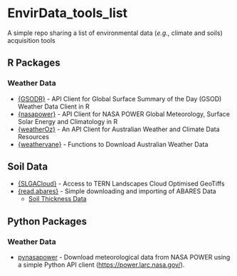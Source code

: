 # EnvirData_tools_list

A simple repo sharing a list of environmental data (*e.g.*, climate and soils) acquisition tools 

## R Packages

### Weather Data

- [{GSODR}](https://docs.ropensci.org/GSODR/) - API Client for Global Surface Summary of the Day (GSOD) Weather Data Client in R
- [{nasapower}](https://docs.ropensci.org/nasapower/) - API Client for NASA POWER Global Meteorology, Surface Solar Energy and Climatology in R
- [{weatherOz}](https://docs.ropensci.org/weatherOz/) - An API Client for Australian Weather and Climate Data Resources
- [{weathervane}](https://biometryhub.github.io/weathervane/) - Functions to Download Australian Weather Data
 
## Soil Data

- [{SLGACloud}](https://github.com/AusSoilsDSM/SLGACloud) - Access to TERN Landscapes Cloud Optimised GeoTiffs
- [{read.abares}](https://codeberg.org/adamhsparks/read.abares) - Simple downloading and importing of ABARES Data
  - [Soil Thickness Data](https://adamhsparks.codeberg.page/read.abares/reference/get_soil_thickness.html)


## Python Packages

### Weather Data

- [pynasapower](https://pynasapower.readthedocs.io/en/latest/) - Download meteorological data from NASA POWER using a simple Python API client (<https://power.larc.nasa.gov/>).
